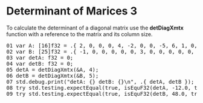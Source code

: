 # Determinant of Marices 3

To calculate the determinant of a diagonal matrix use the <b>detDiagXmtx</b>
function with a reference to the matrix and its column size.

<!-- "XMTX: ELA - Larson, Edwards: 3.1 Example 6 test" -->
<pre>
01 var A: [16]f32 = .{ 2, 0, 0, 0, 4, -2, 0, 0, -5, 6, 1, 0, 1, 5, 3, 3 };
02 var B: [25]f32 = .{ -1, 0, 0, 0, 0, 0, 3, 0, 0, 0, 0, 0, 2, 0, 0, 0, 0, 0, 4, 0, 0, 0, 0, 0, -2 };
03 var detA: f32 = 0;
04 var detB: f32 = 0;
05 detA = detDiagXmtx(&A, 4);
06 detB = detDiagXmtx(&B, 5);
07 std.debug.print("detA: {} detB: {}\n", .{ detA, detB });
08 try std.testing.expectEqual(true, isEquF32(detA, -12.0, true));
09 try std.testing.expectEqual(true, isEquF32(detB, 48.0, true));
</pre>